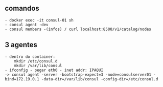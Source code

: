 ## comandos
    - docker exec -it consul-01 sh
    - consul agent -dev
    - consul members -(infos) / curl localhost:8500/v1/catalog/nodes

## 3 agentes
    - dentro do container:
        mkdir /etc/consul.d
        mkdir /var/lib/consul
    - ifconfig - pegar eth0 - inet addr: IPAQUI
    -> consul agent -server -bootstrap-expect=3 -node=consulserver01 -bind=172.19.0.1 -data-dir=/var/lib/consul -config-dir=/etc/consul.d